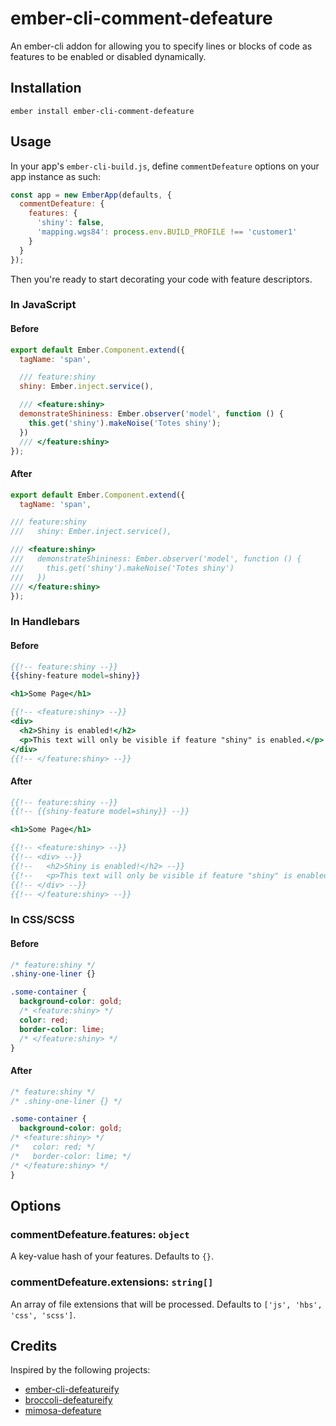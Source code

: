 # ember-cli-comment-defeature

An ember-cli addon for allowing you to specify lines or blocks of code as features to be enabled or disabled dynamically.


## Installation

```shell
ember install ember-cli-comment-defeature
```

## Usage

In your app's `ember-cli-build.js`, define `commentDefeature` options on your app instance as such:

```javascript
const app = new EmberApp(defaults, {
  commentDefeature: {
    features: {
      'shiny': false,
      'mapping.wgs84': process.env.BUILD_PROFILE !== 'customer1'
    }
  }
});
```

Then you're ready to start decorating your code with feature descriptors.

### In JavaScript

#### Before
```javascript
export default Ember.Component.extend({
  tagName: 'span',

  /// feature:shiny
  shiny: Ember.inject.service(),

  /// <feature:shiny>
  demonstrateShininess: Ember.observer('model', function () {
    this.get('shiny').makeNoise('Totes shiny');
  })
  /// </feature:shiny>
});
```

#### After

```javascript
export default Ember.Component.extend({
  tagName: 'span',

/// feature:shiny
///   shiny: Ember.inject.service(),

/// <feature:shiny>
///   demonstrateShininess: Ember.observer('model', function () {
///     this.get('shiny').makeNoise('Totes shiny')
///   })
/// </feature:shiny>
});
```


### In Handlebars

#### Before

```handlebars
{{!-- feature:shiny --}}
{{shiny-feature model=shiny}}

<h1>Some Page</h1>

{{!-- <feature:shiny> --}}
<div>
  <h2>Shiny is enabled!</h2>
  <p>This text will only be visible if feature "shiny" is enabled.</p>
</div>
{{!-- </feature:shiny> --}}
```

#### After

```handlebars
{{!-- feature:shiny --}}
{{!-- {{shiny-feature model=shiny}} --}}

<h1>Some Page</h1>

{{!-- <feature:shiny> --}}
{{!-- <div> --}}
{{!--   <h2>Shiny is enabled!</h2> --}}
{{!--   <p>This text will only be visible if feature "shiny" is enabled.</p> --}}
{{!-- </div> --}}
{{!-- </feature:shiny> --}}
```

### In CSS/SCSS

#### Before

```css
/* feature:shiny */
.shiny-one-liner {}

.some-container {
  background-color: gold;
  /* <feature:shiny> */
  color: red;
  border-color: lime;
  /* </feature:shiny> */
}
```

#### After

```css
/* feature:shiny */
/* .shiny-one-liner {} */

.some-container {
  background-color: gold;
/* <feature:shiny> */
/*   color: red; */
/*   border-color: lime; */
/* </feature:shiny> */
}
```


## Options

### commentDefeature.features: `object`

A key-value hash of your features.  Defaults to `{}`.

### commentDefeature.extensions: `string[]`

An array of file extensions that will be processed.  Defaults to `['js', 'hbs', 'css', 'scss']`.


## Credits

Inspired by the following projects:

- [ember-cli-defeatureify](https://github.com/jkarsrud/ember-cli-defeatureify)
- [broccoli-defeatureify](https://github.com/sindresorhus/broccoli-defeatureify)
- [mimosa-defeature](https://github.com/peluja1012/mimosa-defeature)
